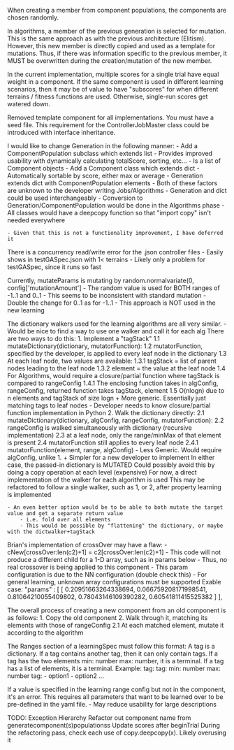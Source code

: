When creating a member from component populations,
the components are chosen randomly.

In algorithms, a member of the previous generation is selected for mutation.
This is the same approach as with the previous architecture (Elitism).
However, this new member is directly copied and used as a template for mutations.
Thus, if there was information specific to the previous member, it MUST be overwritten
during the creation/mutation of the new member.

In the current implementation, multiple scores for a single trial have equal weight in a component.
If the same component is used in different learning scenarios, then it may be of value to have "subscores"
for when different terrains / fitness functions are used.
Otherwise, single-run scores get watered down.

Removed template component for all implementations. You must have a seed file.
This requirement for the ControllerJobMaster class could be introduced with interface inheritance.

I would like to change Generation in the following manner:
    - Add a ComponentPopulation subclass which extends list
            - Provides improved usability with dynamically calculating totalScore, sorting, etc...
            - Is a list of Component objects
    - Add a Component class which extends dict
            - Automatically sortable by score, either max or average
    - Generation extends dict with ComponentPopulation elements
    - Both of these factors are unknown to the developer writing Jobs/Algorithms
        - Generation and dict could be used interchangeably
        - Conversion to Generation/ComponentPopulation would be done in the Algorithms phase
    - All classes would have a deepcopy function so that "import copy" isn't needed everywhere

    - Given that this is not a functionality improvement, I have deferred it

There is a concurrency read/write error for the .json controller files
    - Easily shows in testGASpec.json with 1< terrains
    - Likely only a problem for testGASpec, since it runs so fast

Currently, mutateParams is mutating by random.normalvariate(0, config['mutationAmount']
    - The random value is used for BOTH ranges of -1..1 and 0..1
    - This seems to be inconsistent with standard mutation
        - Double the change for 0..1 as for -1..1
    - This approach is NOT used in the new learning

The dictionary walkers used for the learning algorithms are all very similar.
    - Would be nice to find a way to use one walker and call it for each alg
    There are two ways to do this:
        1. Implement a "tagStack"
            1.1 mutateDictionary(dictionary, mutatorFunction): 
            1.2 mutatorFunction, specified by the developer, is applied to every leaf node in the dictionary
            1.3 At each leaf node, two values are available:
                1.3.1 tagStack = list of parent nodes leading to the leaf node
                1.3.2 element  = the value at the leaf node
            1.4 For Algorithms, would require a closure/partial function where tagStack is compared to rangeConfig
                1.4.1 The enclosing function takes in algConfig, rangeConfig, returned function takes tagStack, element 
            1.5 O(nlogn) due to n elements and tagStack of size logn
            + More generic. Essentially just matching tags to leaf nodes
            - Developer needs to know closure/partial function implementation in Python
        2. Walk the dictionary directly:
            2.1 mutateDictionary(dictionary, algConfig, rangeConfig, mutatorFunction):
            2.2 rangeConfig is walked simultaneously with dictionary (recursive implementation)
            2.3 at a leaf node, only the range/minMax of that element is present
            2.4 mutatorFunction still applies to every leaf node
                2.4.1 mutatorFunction(element, range, algConfig)
            - Less Generic. Would require algConfig, unlike 1.
            + Simpler for a new developer to implement
        In either case, the passed-in dictionary is MUTATED
            Could possibly avoid this by doing a copy operation at each level (expensive)
        For now, a direct implementation of the walker for each algorithm is used
            This may be refactored to follow a single walker, such as 1, or 2, after property learning is implemented
            
    - An even better option would be to be able to both mutate the target value and get a separate return value
        - i.e. fold over all elements
        - This would be possible by "flattening" the dictionary, or maybe with the dictwalker+tagStack
        
Brian's implementation of crossOver may have a flaw:
    - cNew[crossOver:len(c2)+1] = c2[crossOver:len(c2)+1]
    - This code will not produce a different child for a 1-D array, such as in params below
    - Thus, no real crossover is being applied to this component
    - This param configuration is due to the NN configuration (double check this)
    - For general learning, unknown array configurations must be supported
        Exable case:
		"params" : 
		[
			[
				0.20951663264338694,
				0.066759208171998541,
				0.81064210055409802,
				0.78043146109390282,
				0.60541811415525382
			]
		],    


The overall process of creating a new component from an old component is as follows:
    1. Copy the old component
    2. Walk through it, matching its elements with those of rangeConfig
        2.1 At each matched element, mutate it according to the algorithm
        
The Ranges section of a learningSpec must follow this format:
    A tag is a dictionary.
    If a tag contains another tag, then it can only contain tags.
    If a tag has the two elements min: number max: number, it is a terminal.
    If a tag has a list of elements, it is a terminal.
    Example:
        tag:
            tag:
                min: number
                max: number
            tag:
                - option1
                - option2
                ...

If a value is specified in the learning range config but not in the component, it's an error.
This requires all parameters that want to be learned over to be pre-defined in the yaml file.
    - May reduce usability for large descriptions

TODO:
Exception Hierarchy
Refactor out component name from generatecomponent(s)populationss
Update scores after beginTrial
During the refactoring pass, check each use of copy.deepcopy(x). Likely overusing it